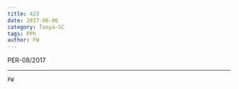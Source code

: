 ```yaml
---
title: 423
date: 2017-06-06
category: Tanya-SC
tags: PPh
author: FW
---
```


PER-08/2017

---



`FW`
